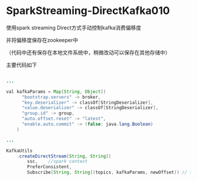 # SparkStreaming-DirectKafka010

使用spark streaming Direct方式手动控制kafka消费偏移度

并将偏移度保存在zookeeper中

（代码中还有保存在本地文件系统中，稍微改动可以保存在其他存储中）

主要代码如下
```java

...

val kafkaParams = Map[String, Object](
      "bootstrap.servers" -> broker,
      "key.deserializer" -> classOf[StringDeserializer],
      "value.deserializer" -> classOf[StringDeserializer],
      "group.id" -> group,
      "auto.offset.reset" -> "latest",
      "enable.auto.commit" -> (false: java.lang.Boolean)
    )

...

KafkaUtils
    .createDirectStream[String, String](
        ssc,    //spark context
        PreferConsistent,
        Subscribe[String, String](topics, kafkaParams, newOffset)) // topic, kafkaParams, Manual offset
```




